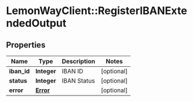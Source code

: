 # LemonWayClient::RegisterIBANExtendedOutput

## Properties
Name | Type | Description | Notes
------------ | ------------- | ------------- | -------------
**iban_id** | **Integer** | IBAN ID | [optional] 
**status** | **Integer** | IBAN Status | [optional] 
**error** | [**Error**](Error.md) |  | [optional] 


